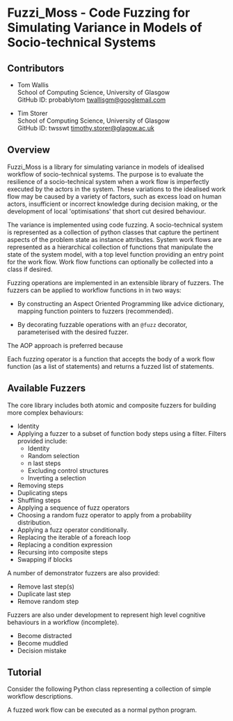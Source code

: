 # Fuzzi_Moss - Code Fuzzing for Simulating Variance in Models of Socio-technical Systems

## Contributors

  * Tom Wallis<br/>
    School of Computing Science, University of Glasgow<br/>
    GitHub ID: probablytom
    [twallisgm@googlemail.com](mailto:twallisgm@googlemail.com)

  * Tim Storer<br/>
    School of Computing Science, University of Glasgow<br/>
    GitHub ID: twsswt
    [timothy.storer@glagow.ac.uk](mailto:timothy.storer@glagow.ac.uk)

## Overview

Fuzzi_Moss is a library for simulating variance in models of idealised workflow of socio-technical systems. The purpose
is to evaluate the resilience of a socio-technical system when a work flow is imperfectly executed by the actors in the
system.  These variations to the idealised work flow may be caused by a variety of factors, such as excess load on
human actors, insufficient or incorrect knowledge during decision making, or the development of local 'optimisations'
that short cut desired behaviour.

The variance is implemented using code fuzzing.  A socio-technical system is represented as a collection of python
classes that capture the pertinent aspects of the problem state as instance attributes.  System work flows are
represented as a hierarchical collection of functions that manipulate the state of the system model, with a top level
function providing an entry point for the work flow.  Work flow functions can optionally be collected into a class if
desired.

Fuzzing operations are implemented in an extensible library of fuzzers.  The fuzzers can be applied to workflow
functions in in two ways:

  * By constructing an Aspect Oriented Programming like advice dictionary, mapping function pointers to fuzzers
   (recommended).

  * By decorating fuzzable operations with an <code>@fuzz</code> decorator, parameterised with the desired fuzzer.

The AOP approach is preferred because

Each fuzzing operator is a function that accepts the body of a work flow function (as a list of statements) and returns
a fuzzed list of statements.

## Available Fuzzers

The core library includes both atomic and composite fuzzers for building more complex behaviours:

 * Identity
 * Applying a fuzzer to a subset of function body steps using a filter.  Filters provided include:
    * Identity
    * Random selection
    * n last steps
    * Excluding control structures
    * Inverting a selection
 * Removing steps
 * Duplicating steps
 * Shuffling steps
 * Applying a sequence of fuzz operators
 * Choosing a random fuzz operator to apply from a probability distribution.
 * Applying a fuzz operator conditionally.
 * Replacing the iterable of a foreach loop
 * Replacing a condition expression
 * Recursing into composite steps
 * Swapping if blocks

A number of demonstrator fuzzers are also provided:

  * Remove last step(s)
  * Duplicate last step
  * Remove random step

Fuzzers are also under development to represent high level cognitive behaviours in a workflow (incomplete).

  * Become distracted
  * Become muddled
  * Decision mistake


## Tutorial

Consider the following Python class representing a collection of simple workflow descriptions.



A fuzzed work flow can be executed as a normal python program.

